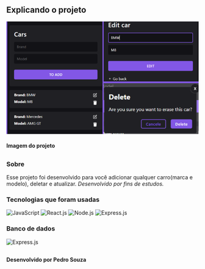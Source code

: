 ## Explicando o projeto

<img src="./img-projeto.png" alt="img" />

#### Imagem do projeto

##

### Sobre

Esse projeto foi desenvolvido para você adicionar qualquer carro(marca e modelo), deletar e atualizar. <i>Desenvolvido por fins de estudos.</i>

### Tecnologias que foram usadas

<div style="display: inline-block">
  <img src="https://img.shields.io/badge/JavaScript-F7DF1E?style=for-the-badge&logo=javascript&logoColor=black" alt="JavaScript" />
  <img src="https://img.shields.io/badge/React-20232A?style=for-the-badge&logo=react&logoColor=61DAFB" alt="React.js" />
  <img src="https://img.shields.io/badge/Node.js-43853D?style=for-the-badge&logo=node.js&logoColor=white" alt="Node.js" /> 
  <img src="https://img.shields.io/badge/Express.js-404D59?style=for-the-badge" alt="Express.js" />
</div>

### Banco de dados

  <img src="https://img.shields.io/badge/MySQL-00000F?style=for-the-badge&logo=mysql&logoColor=white" alt="Express.js" />

##

#### Desenvolvido por Pedro Souza 
